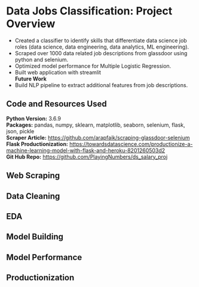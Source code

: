 # Data Jobs Classification: Project Overview
* Created a classifier to identify skills that differentiate data science job roles (data science, data engineering, data analytics, ML engineering).
* Scraped over 1000 data related job descriptions from glassdoor using python and selenium.
* Optimized model performance for Multiple Logistic Regression.
* Built web application with streamlit  
**Future Work**
* Build NLP pipeline to extract additional features from job descriptions.

## Code and Resources Used
**Python Version:** 3.6.9  
**Packages:** pandas, numpy, sklearn, matplotlib, seaborn, selenium, flask, json, pickle  
**Scraper Article:** https://github.com/arapfaik/scraping-glassdoor-selenium  
**Flask Productionization:** https://towardsdatascience.com/productionize-a-machine-learning-model-with-flask-and-heroku-8201260503d2  
**Git Hub Repo:** https://github.com/PlayingNumbers/ds_salary_proj

## Web Scraping

## Data Cleaning

## EDA

## Model Building

## Model Performance

## Productionization
